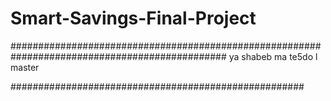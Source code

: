 # Smart-Savings-Final-Project


###############################################################################################
          ya shabeb ma te5do l master


#####################################################
